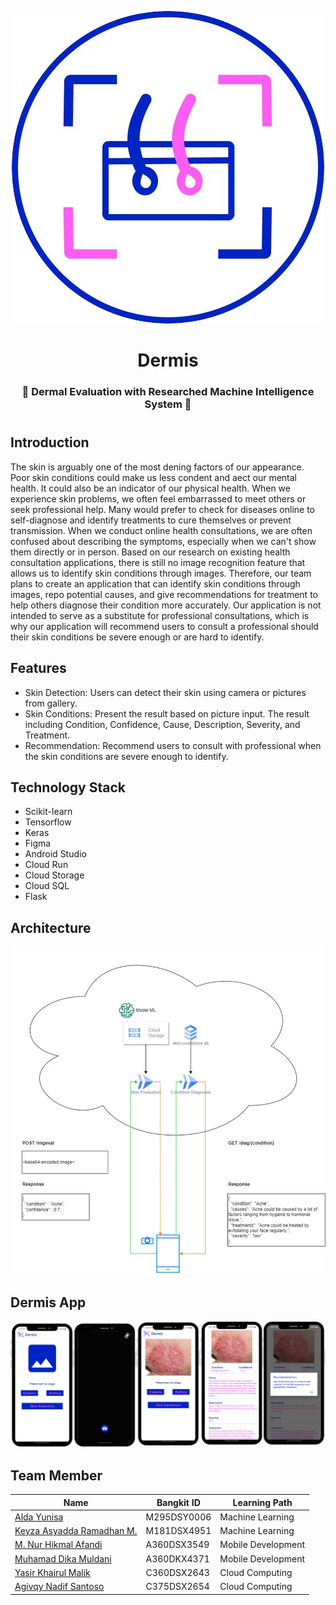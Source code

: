   <p align="center">
  <img src="/assets/dermis_logo.png">
  </p>
  
 <h1 align="center" >Dermis</h1>
 <h3 align="center">🔎 Dermal Evaluation with Researched Machine Intelligence System 📱</h3>
 <h1></h1>

  <h2>Introduction</h2>
  The skin is arguably one of the most dening factors of our appearance. Poor skin
conditions could make us less condent and aect our mental health. It could also be an
indicator of our physical health. When we experience skin problems, we often feel
embarrassed to meet others or seek professional help. Many would prefer to check for
diseases online to self-diagnose and identify treatments to cure themselves or prevent
transmission. When we conduct online health consultations, we are often confused about
describing the symptoms, especially when we can't show them directly or in person. Based
on our research on existing health consultation applications, there is still no image
recognition feature that allows us to identify skin conditions through images. Therefore, our
team plans to create an application that can identify skin conditions through images, repo
potential causes, and give recommendations for treatment to help others diagnose their
condition more accurately. Our application is not intended to serve as a substitute for
professional consultations, which is why our application will recommend users to consult a
professional should their skin conditions be severe enough or are hard to identify.

<h2>Features</h2>

- Skin Detection: Users can detect their skin using camera or pictures from gallery.
- Skin Conditions: Present the result based on picture input. The result including Condition, Confidence, Cause, Description, Severity, and Treatment.
- Recommendation: Recommend users to consult with professional when the skin conditions are severe enough to identify.

 <h2>Technology Stack</h2>

 - Scikit-learn
 - Tensorflow
 - Keras
 - Figma
 - Android Studio
 - Cloud Run
 - Cloud Storage
 - Cloud SQL
 - Flask

<h2>Architecture</h2>

   <p align="center">
     <img src="/assets/app_architecture.png">
   </p>

<h2>Dermis App</h2>

<p align="center">
  <img src="/assets/app_features.png">
</p>

<h2>Team Member</h2>

| Name                      | Bangkit ID  | Learning Path      |
|---------------------------|-------------|--------------------|
| [Alda Yunisa](linkedin.com/in/alda-yunisa-136453241)               | M295DSY0006 | Machine Learning   |
| [Keyza Asyadda Ramadhan M.](linkedin.com/in/keyza-asyadda-ramadhan-7457551b7) | M181DSX4951 | Machine Learning   |
| [M. Nur Hikmal Afandi](linkedin.com/in/m-nur-hikmal-afandi-849b47266)      | A360DSX3549 | Mobile Development |
| [Muhamad Dika Muldani](linkedin.com/in/dikamuldani)      | A360DKX4371 | Mobile Development |
| [Yasir Khairul Malik](linkedin.com/in/yasir-khairul-malik-029a85271)       | C360DSX2643 | Cloud Computing    |
| [Agivqy Nadif Santoso](linkedin.com/in/agivqynadifsantoso)      | C375DSX2654 | Cloud Computing    |
